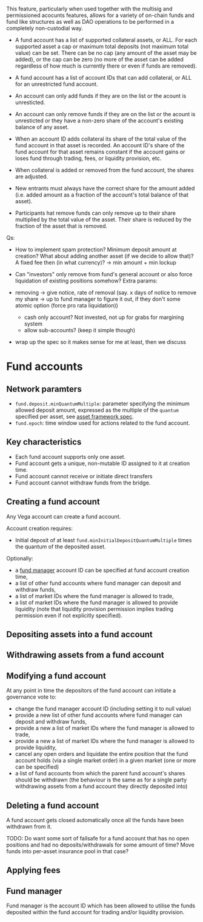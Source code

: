 This feature, particularly when used together with the multisig and permissioned acocunts features, allows for a variety of on-chain funds and fund like structures as well as DAO operations to be performed in a completely non-custodial way.

- A fund account has a list of supported collateral assets, or ALL.
  For each supported asset a cap or maximum total deposits (not maximum total value) can be set.
	There can be no cap (any amount of the asset may be added), or the cap can be zero (no more of the asset can be added regardless of how much is currently there or even if funds are removed).

- A fund account has a list of account IDs that can add collateral, or ALL for an unrestricted fund account.

- An account can only add funds if they are on the list or the acount is unresticted.

- An account can only remove funds if they are on the list or the acount is unresticted or they have a non-zero share of the account's existing balance of any asset.

- When an account ID adds collateral its share of the total value of the fund account in that asset is recorded.
  An account ID's share of the fund account for that asset remains constant if the account gains or loses fund through trading, fees, or liquidity provision, etc.

- When collateral is added or removed from the fund account, the shares are adjusted.
  
- New entrants must always have the correct share for the amount added (i.e. added amount as a fraction of the account's total balance of that asset).
	 
- Participants hat remove funds can only remove up to their share multiplied by the total value of the asset.
  Their share is reduced by the fraction of the asset that is removed.





Qs:
- How to implement spam protection? Minimum deposit amount at creation? What about adding another asset (if we decide to allow that)? A fixed fee then (in what currency)? -> min amount + min lockup



- Can "investors" only remove from fund's general account or also force liquidation of existing positions somehow? 
Extra params:
- removing -> give notice, rate of removal (say. x days of notice to remove my share -> up to fund manager to figure it out, if they don't some atomic option (force pro rata liquidation))
    - cash only account? Not invested, not up for grabs for margining system
    - allow sub-accounts? (keep it simple though)
- wrap up the spec so it makes sense for me at least, then we discuss




# Fund accounts

## Network paramters

- `fund.deposit.minQuantumMultiple`: parameter specifying the minimum allowed deposit amount, expressed as the multiple of the `quantum` specified per asset, see [asset framework spec](../protocol/0040-ASSF-asset_framework.md).
- `fund.epoch`: time window used for actions related to the fund account.

## Key characteristics

- Each fund account supports only one asset.
- Fund account gets a unique, non-mutable ID assigned to it at creation time.
- Fund account cannot receive or initiate direct transfers
- Fund account cannot withdraw funds from the bridge.

## Creating a fund account

Any Vega account can create a fund account.

Account creation requires:

- Initial deposit of at least `fund.minInitialDepositQuantumMultiple` times the quantum of the deposited asset.

Optionally:

- a [fund manager](#fund-manager) account ID can be specified at fund account creation time,
- a list of other fund accounts where fund manager can deposit and withdraw funds,
- a list of market IDs where the fund manager is allowed to trade,
- a list of market IDs where the fund manager is allowed to provide liquidity (note that liquidity provision permission implies trading permission even if not explicitly specified).

## Depositing assets into a fund account

## Withdrawing assets from a fund account

## Modifying a fund account

At any point in time the depositors of the fund account can initiate a governance vote to:

- change the fund manager account ID (including setting it to null value)
- provide a new list of other fund accounts where fund manager can deposit and withdraw funds,
- provide a new a list of market IDs where the fund manager is allowed to trade,
- provide a new a list of market IDs where the fund manager is allowed to provide liquidity,
- cancel any open orders and liquidate the entire position that the fund account holds (via a single market order) in a given market (one or more can be specified)
- a list of fund accounts from which the parent fund account's shares should be withdrawn (the behaviour is the same as for a single party withdrawing assets from a fund account they directly deposited into)

## Deleting a fund account

A fund account gets closed automatically once all the funds have been withdrawn from it.

TODO: Do want some sort of failsafe for a fund account that has no open positions and had no deposits/withdrawals for some amount of time? Move funds into per-asset insurance pool in that case?

## Applying fees

## Fund manager

Fund manager is the account ID which has been allowed to utilise the funds deposited within the fund account for trading and/or liquidity provision.